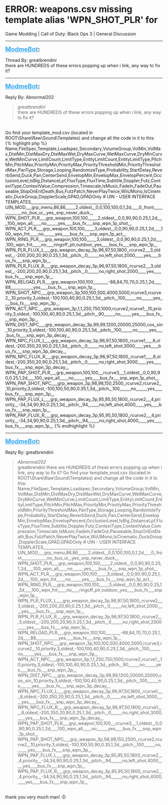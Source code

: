 # ERROR: weapons.csv missing template alias 'WPN_SHOT_PLR' for
Game Modding | Call of Duty: Black Ops 3 | General Discussion

---
<strong style="font-size: 1.4em;"><span style="text-decoration: underline;text-decoration-color: #34a7f9;"><span style="color:#34a7f9;">ModmeBot</span></span>:</strong>

<p>Thread By: greatbrendini<br />there are HUNDREDS of these errors popping up when i link, any way to fix it?</p>

---
<strong style="font-size: 1.4em;"><span style="text-decoration: underline;text-decoration-color: #34a7f9;"><span style="color:#34a7f9;">ModmeBot</span></span>:</strong>

<p>Reply By: Abnormal202<br /><blockquote><em>greatbrendini</em><br />there are HUNDREDS of these errors popping up when i link, any way to fix it?</blockquote><br /> Go find your template_mod.csv (located in ROOT\Share\Raw\Sound\Templates) and change all the code in it to this:<br />{% highlight php %}
Name,FileSpec,Template,Loadspec,Secondary,VolumeGroup,VolMin,VolMax,DistMin,DistMaxDry,DistMaxWet,DryMaxCurve,WetMaxCurve,DryMinCurve,WetMinCurve,LimitCount,LimitType,EntityLimitCount,EntityLimitType,PitchMin,PitchMax,PriorityMin,PriorityMax,PriorityThresholdMin,PriorityThresholdMax,PanType,Storage,Looping,RandomizeType,Probability,StartDelay,ReverbSend,Duck,Pan,CenterSend,EnvelopMin,EnvelopMax,EnvelopPercent,OcclusionLevel,IsBig,DistanceLpf,FluxType,FluxTime,Subtitle,Doppler,Futz,ContextType,ContextValue,Compression,Timescale,IsMusic,FadeIn,FadeOut,Pauseable,StopOnEntDeath,Bus,FutzPatch,NeverPlayTwice,WiiUMono,IsCinematic,DuckGroup,DopplerScale,GPAD,GPADOnly
#  UIN - USER INTERFACE TEMPLATES,,,,,,,,,,,,,,,,,,,,,,,,,,,,,,,,,,,,,,,,,,,,,,,,,,,,,,,,,,,,,,,
UIN_MOD,,,,,grp_menu,86,86,,,,,,,,2,oldest,,,0,0,100,100,0,1,2d,,,,,,0,,front,,,,,,,,,,,,,,,,,,,,no,,bus_ui,,,yes,,snp_never_duck,,,
WPN_SHOT_PLR,,,,,grp_weapon,100,100,,,,,,,,2,oldest,,,0,0,90,90,0.25,1,2d,,,,,,100,,wpn_all,,,,,,,no,,,,,,,,,yes,,,,,,bus_fx,,,,,snp_wpn_1p_shot,,,
WPN_ACT_PLR,,,,,grp_weapon,100,100,,,,,,,,3,oldest,,,0,0,90,90,0.25,1,2d,,,,,,100,,wpn_fnt,,,,,,,no,,,,,,,,,yes,,,,,,bus_fx,,,,,snp_wpn_1p_act,,,
WPN_RING_PLR,,,,,grp_weapon,100,100,,,,,,,,3,oldest,,,0,0,90,90,0.25,1,2d,,,,,,100,,wpn_fnt,,,,,,,no,,,,,,ringoff_plr,outdoor,,yes,,,,,,bus_fx,,,,,snp_wpn_1p,,,
WPN_PLR_FLUX_L,,,,,grp_weapon_decay_3p,96,97,50,1800,,rcurve2,,,,3,oldest,,,-200,200,20,90,0.25,1,3d,,,pitch,,,0,,,,,,,,,no,left_shot,2000,,,,,,,yes,,,,,,bus_fx,,,,,snp_wpn_1p,,,
WPN_PLR_FLUX_R,,,,,grp_weapon_decay_3p,96,97,50,1800,,rcurve2,,,,3,oldest,,,-200,200,20,90,0.25,1,3d,,,pitch,,,0,,,,,,,,,no,right_shot,2000,,,,,,,yes,,,,,,bus_fx,,,,,snp_wpn_1p,,,
WPN_RELOAD_PLR,,,,,grp_weapon,100,100,,,,,,,,,,,,-88,84,70,70,0.25,1,2d,,,,,,88,,,,,,,,,,,,,,,,,,yes,,,,,,bus_fx,,,,,snp_wpn_1p,,,
WPN_SHOT_NPC,,,,,grp_weapon_3p,100,100,500,4000,5000,rcurve3,rcurve2,,,10,priority,3,oldest,-100,100,40,90,0.25,1,3d,,,pitch,,,100,,,,,,,,,no,,,,,,,,,yes,,,,,,bus_fx,,,,,snp_wpn_3p,,,
WPN_ACT_NPC,,,,,grp_weapon_3p,1,1,250,750,1000,rcurve2,rcurve1,,,10,priority,3,oldest,-100,100,40,90,0.25,1,3d,,,pitch,,,90,,,,,,,,,no,,,,,,,,,yes,,,,,,bus_fx,,,,,snp_wpn_3p,,,
WPN_DIST_NPC,,,,,grp_weapon_decay_3p,99,99,1200,20000,25000,cos,,sin,,10,priority,3,oldest,-100,100,40,90,0.25,1,3d,,,pitch,,,100,,,,,,,,,no,,,,,,,,,yes,,,,,,bus_fx,,,,,snp_wpn_3p_decay,,,
WPN_NPC_FLUX_L,,,,,grp_weapon_decay_3p,96,97,50,1800,,rcurve1,,,,,,8,oldest,-200,350,20,90,0.25,1,3d,,,pitch,,,0,,,,,,,,,no,left_shot,3000,,,,,,,yes,,,,,,bus_fx,,,,,snp_wpn_3p_decay,,,
WPN_NPC_FLUX_R,,,,,grp_weapon_decay_3p,96,97,50,1800,,rcurve1,,,,,,8,oldest,-200,350,20,90,0.25,1,3d,,,pitch,,,0,,,,,,,,,no,right_shot,3000,,,,,,,yes,,,,,,bus_fx,,,,,snp_wpn_3p_decay,,,
WPN_PAP_SHOT_PLR,,,,,grp_weapon,100,100,,,,rcurve3,,,,1,oldest,,,0,0,90,90,0.25,1,2d,,,,,,100,,wpn_all,,,,,,,no,,,,,,,,,yes,,,,,,bus_fx,,,,,snp_wpn_1p_shot,,,
WPN_PAP_SHOT_NPC,,,,,grp_weapon_3p,98,98,150,2500,,rcurve2,rcurve2,,,10,priority,3,oldest,-100,100,50,90,0.35,1,3d,,,pitch,,,100,,,,,,,,,no,,,,,,,,,yes,,,,,,bus_fx,,,,,snp_wpn_3p,,,
WPN_PAP_FLUX_L,,,,,grp_weapon_decay_3p,95,95,50,1800,,rcurve2,,,,4,priority,,,-34,34,90,90,0.25,1,3d,,,pitch,,,94,,,,,,,,,no,left_shot,4000,,,,,,,yes,,,,,,bus_fx,,,,,snp_wpn_1p,,,
WPN_PAP_FLUX_R,,,,,grp_weapon_decay_3p,95,95,50,1800,,rcurve2,,,,4,priority,,,-34,34,90,90,0.25,1,3d,,,pitch,,,94,,,,,,,,,no,right_shot,4000,,,,,,,yes,,,,,,bus_fx,,,,,snp_wpn_1p,,,
{% endhighlight %}
</p>

---
<strong style="font-size: 1.4em;"><span style="text-decoration: underline;text-decoration-color: #34a7f9;"><span style="color:#34a7f9;">ModmeBot</span></span>:</strong>

<p>Reply By: greatbrendini<br /><blockquote><em>Abnormal202</em><br />greatbrendini there are HUNDREDS of these errors popping up when i link, any way to fix it?  Go find your template_mod.csv (located in ROOT\Share\Raw\Sound\Templates) and change all the code in it to this: Name,FileSpec,Template,Loadspec,Secondary,VolumeGroup,VolMin,VolMax,DistMin,DistMaxDry,DistMaxWet,DryMaxCurve,WetMaxCurve,DryMinCurve,WetMinCurve,LimitCount,LimitType,EntityLimitCount,EntityLimitType,PitchMin,PitchMax,PriorityMin,PriorityMax,PriorityThresholdMin,PriorityThresholdMax,PanType,Storage,Looping,RandomizeType,Probability,StartDelay,ReverbSend,Duck,Pan,CenterSend,EnvelopMin,EnvelopMax,EnvelopPercent,OcclusionLevel,IsBig,DistanceLpf,FluxType,FluxTime,Subtitle,Doppler,Futz,ContextType,ContextValue,Compression,Timescale,IsMusic,FadeIn,FadeOut,Pauseable,StopOnEntDeath,Bus,FutzPatch,NeverPlayTwice,WiiUMono,IsCinematic,DuckGroup,DopplerScale,GPAD,GPADOnly # UIN - USER INTERFACE TEMPLATES,,,,,,,,,,,,,,,,,,,,,,,,,,,,,,,,,,,,,,,,,,,,,,,,,,,,,,,,,,,,,,, UIN_MOD,,,,,grp_menu,86,86,,,,,,,,2,oldest,,,0,0,100,100,0,1,2d,,,,,,0,,front,,,,,,,,,,,,,,,,,,,,no,,bus_ui,,,yes,,snp_never_duck,,, WPN_SHOT_PLR,,,,,grp_weapon,100,100,,,,,,,,2,oldest,,,0,0,90,90,0.25,1,2d,,,,,,100,,wpn_all,,,,,,,no,,,,,,,,,yes,,,,,,bus_fx,,,,,snp_wpn_1p_shot,,, WPN_ACT_PLR,,,,,grp_weapon,100,100,,,,,,,,3,oldest,,,0,0,90,90,0.25,1,2d,,,,,,100,,wpn_fnt,,,,,,,no,,,,,,,,,yes,,,,,,bus_fx,,,,,snp_wpn_1p_act,,, WPN_RING_PLR,,,,,grp_weapon,100,100,,,,,,,,3,oldest,,,0,0,90,90,0.25,1,2d,,,,,,100,,wpn_fnt,,,,,,,no,,,,,,ringoff_plr,outdoor,,yes,,,,,,bus_fx,,,,,snp_wpn_1p,,, WPN_PLR_FLUX_L,,,,,grp_weapon_decay_3p,96,97,50,1800,,rcurve2,,,,3,oldest,,,-200,200,20,90,0.25,1,3d,,,pitch,,,0,,,,,,,,,no,left_shot,2000,,,,,,,yes,,,,,,bus_fx,,,,,snp_wpn_1p,,, WPN_PLR_FLUX_R,,,,,grp_weapon_decay_3p,96,97,50,1800,,rcurve2,,,,3,oldest,,,-200,200,20,90,0.25,1,3d,,,pitch,,,0,,,,,,,,,no,right_shot,2000,,,,,,,yes,,,,,,bus_fx,,,,,snp_wpn_1p,,, WPN_RELOAD_PLR,,,,,grp_weapon,100,100,,,,,,,,,,,,-88,84,70,70,0.25,1,2d,,,,,,88,,,,,,,,,,,,,,,,,,yes,,,,,,bus_fx,,,,,snp_wpn_1p,,, WPN_SHOT_NPC,,,,,grp_weapon_3p,100,100,500,4000,5000,rcurve3,rcurve2,,,10,priority,3,oldest,-100,100,40,90,0.25,1,3d,,,pitch,,,100,,,,,,,,,no,,,,,,,,,yes,,,,,,bus_fx,,,,,snp_wpn_3p,,, WPN_ACT_NPC,,,,,grp_weapon_3p,1,1,250,750,1000,rcurve2,rcurve1,,,10,priority,3,oldest,-100,100,40,90,0.25,1,3d,,,pitch,,,90,,,,,,,,,no,,,,,,,,,yes,,,,,,bus_fx,,,,,snp_wpn_3p,,, WPN_DIST_NPC,,,,,grp_weapon_decay_3p,99,99,1200,20000,25000,cos,,sin,,10,priority,3,oldest,-100,100,40,90,0.25,1,3d,,,pitch,,,100,,,,,,,,,no,,,,,,,,,yes,,,,,,bus_fx,,,,,snp_wpn_3p_decay,,, WPN_NPC_FLUX_L,,,,,grp_weapon_decay_3p,96,97,50,1800,,rcurve1,,,,,,8,oldest,-200,350,20,90,0.25,1,3d,,,pitch,,,0,,,,,,,,,no,left_shot,3000,,,,,,,yes,,,,,,bus_fx,,,,,snp_wpn_3p_decay,,, WPN_NPC_FLUX_R,,,,,grp_weapon_decay_3p,96,97,50,1800,,rcurve1,,,,,,8,oldest,-200,350,20,90,0.25,1,3d,,,pitch,,,0,,,,,,,,,no,right_shot,3000,,,,,,,yes,,,,,,bus_fx,,,,,snp_wpn_3p_decay,,, WPN_PAP_SHOT_PLR,,,,,grp_weapon,100,100,,,,rcurve3,,,,1,oldest,,,0,0,90,90,0.25,1,2d,,,,,,100,,wpn_all,,,,,,,no,,,,,,,,,yes,,,,,,bus_fx,,,,,snp_wpn_1p_shot,,, WPN_PAP_SHOT_NPC,,,,,grp_weapon_3p,98,98,150,2500,,rcurve2,rcurve2,,,10,priority,3,oldest,-100,100,50,90,0.35,1,3d,,,pitch,,,100,,,,,,,,,no,,,,,,,,,yes,,,,,,bus_fx,,,,,snp_wpn_3p,,, WPN_PAP_FLUX_L,,,,,grp_weapon_decay_3p,95,95,50,1800,,rcurve2,,,,4,priority,,,-34,34,90,90,0.25,1,3d,,,pitch,,,94,,,,,,,,,no,left_shot,4000,,,,,,,yes,,,,,,bus_fx,,,,,snp_wpn_1p,,, WPN_PAP_FLUX_R,,,,,grp_weapon_decay_3p,95,95,50,1800,,rcurve2,,,,4,priority,,,-34,34,90,90,0.25,1,3d,,,pitch,,,94,,,,,,,,,no,right_shot,4000,,,,,,,yes,,,,,,bus_fx,,,,,snp_wpn_1p,,,</blockquote><br /> thank you very much man! :D</p>

